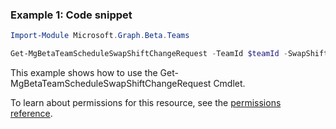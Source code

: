 ### Example 1: Code snippet

```powershellImport-Module Microsoft.Graph.Beta.Teams

Get-MgBetaTeamScheduleSwapShiftChangeRequest -TeamId $teamId -SwapShiftsChangeRequestId $swapShiftsChangeRequestId
```
This example shows how to use the Get-MgBetaTeamScheduleSwapShiftChangeRequest Cmdlet.
To learn about permissions for this resource, see the [permissions reference](/graph/permissions-reference).

